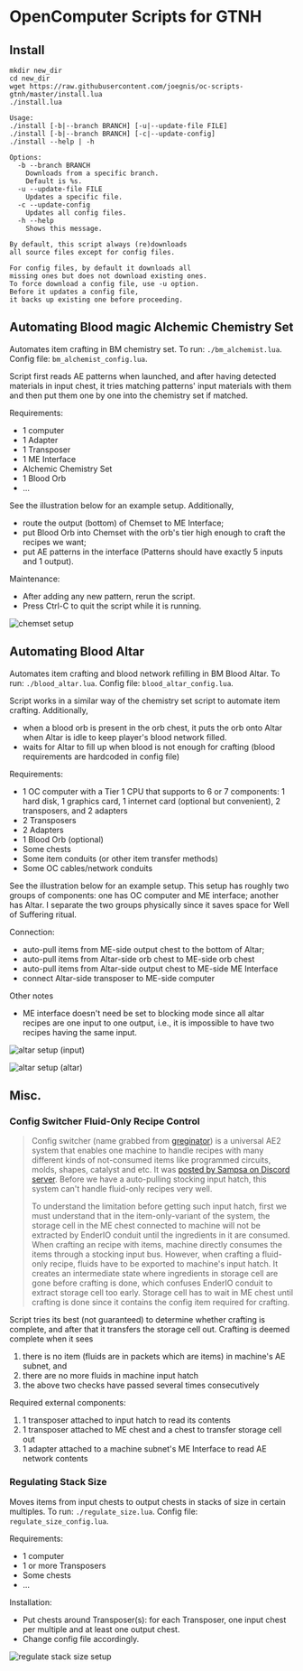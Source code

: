 # OpenComputer Scripts for GTNH

## Install

```shell
mkdir new_dir
cd new_dir
wget https://raw.githubusercontent.com/joegnis/oc-scripts-gtnh/master/install.lua
./install.lua
```

```
Usage:
./install [-b|--branch BRANCH] [-u|--update-file FILE]
./install [-b|--branch BRANCH] [-c|--update-config]
./install --help | -h

Options:
  -b --branch BRANCH
    Downloads from a specific branch.
    Default is %s.
  -u --update-file FILE
    Updates a specific file.
  -c --update-config
    Updates all config files.
  -h --help
    Shows this message.

By default, this script always (re)downloads
all source files except for config files.

For config files, by default it downloads all
missing ones but does not download existing ones.
To force download a config file, use -u option.
Before it updates a config file,
it backs up existing one before proceeding.
```

## Automating Blood magic Alchemic Chemistry Set

Automates item crafting in BM chemistry set.
To run: `./bm_alchemist.lua`. Config file: `bm_alchemist_config.lua`.

Script first reads AE patterns when launched, and after having detected materials in input chest, it tries matching patterns' input materials with them and then put them one by one into the chemistry set if matched.

Requirements:
- 1 computer
- 1 Adapter
- 1 Transposer
- 1 ME Interface
- Alchemic Chemistry Set
- 1 Blood Orb
- ...

See the illustration below for an example setup. Additionally,
- route the output (bottom) of Chemset to ME Interface;
- put Blood Orb into Chemset with the orb's tier high enough to craft the recipes we want;
- put AE patterns in the interface (Patterns should have exactly 5 inputs and 1 output).

Maintenance:
- After adding any new pattern, rerun the script.
- Press Ctrl-C to quit the script while it is running.

![chemset setup](./readme_assets/chemset_setup.png)

## Automating Blood Altar

Automates item crafting and blood network refilling in BM Blood Altar.
To run: `./blood_altar.lua`. Config file: `blood_altar_config.lua`.

Script works in a similar way of the chemistry set script to automate item crafting. Additionally,
- when a blood orb is present in the orb chest,
  it puts the orb onto Altar when Altar is idle to keep player's blood network filled.
- waits for Altar to fill up when blood is not enough for crafting
  (blood requirements are hardcoded in config file)

Requirements:
- 1 OC computer with a Tier 1 CPU that supports to 6 or 7 components:
  1 hard disk, 1 graphics card, 1 internet card (optional but convenient),
  2 transposers, and 2 adapters
- 2 Transposers
- 2 Adapters
- 1 Blood Orb (optional)
- Some chests
- Some item conduits (or other item transfer methods)
- Some OC cables/network conduits

See the illustration below for an example setup.
This setup has roughly two groups of components:
one has OC computer and ME interface;
another has Altar.
I separate the two groups physically since
it saves space for Well of Suffering ritual.

Connection:
- auto-pull items from ME-side output chest to the bottom of Altar;
- auto-pull items from Altar-side orb chest to ME-side orb chest
- auto-pull items from Altar-side output chest to ME-side ME Interface
- connect Altar-side transposer to ME-side computer

Other notes
- ME interface doesn't need be set to blocking mode
  since all altar recipes are one input to one output, i.e.,
  it is impossible to have two recipes having the same input.

![altar setup (input)](./readme_assets/bm_altar_setup_input.png)

![altar setup (altar)](./readme_assets/bm_altar_setup_altar.png)


## Misc.

### Config Switcher Fluid-Only Recipe Control

> Config switcher (name grabbed from [greginator](https://divran.github.io/greginator/))
is a universal AE2 system that enables one machine to handle recipes
with many different kinds of not-consumed items like programmed circuits, molds, shapes, catalyst and etc.
It was [posted by Sampsa on Discord server](https://discord.com/channels/181078474394566657/1144053760033824870).
Before we have a auto-pulling stocking input hatch, this system can't
handle fluid-only recipes very well.
>
> To understand the limitation before getting such input hatch,
first we must understand that in the item-only-variant of the system,
the storage cell in the ME chest connected to machine will not be extracted by EnderIO conduit until the ingredients in it are consumed.
When crafting an recipe with items, machine directly consumes the items through a stocking input bus.
However, when crafting a fluid-only recipe,
fluids have to be exported to machine's input hatch.
It creates an intermediate state where
ingredients in storage cell are gone before crafting is done,
which confuses EnderIO conduit to extract storage cell too early.
Storage cell has to wait in ME chest until crafting is done since it contains the config item required for crafting.

Script tries its best (not guaranteed) to determine whether crafting is complete, and
after that it transfers the storage cell out.
Crafting is deemed complete when it sees
1. there is no item (fluids are in packets which are items) in machine's AE subnet, and
2. there are no more fluids in machine input hatch
3. the above two checks have passed several times consecutively

Required external components:
1. 1 transposer attached to input hatch to read its contents
2. 1 transposer attached to ME chest and a chest to transfer storage cell out
3. 1 adapter attached to a machine subnet's ME Interface to read AE network contents

### Regulating Stack Size

Moves items from input chests to output chests in stacks of size in certain multiples.
To run: `./regulate_size.lua`. Config file: `regulate_size_config.lua`.

Requirements:
- 1 computer
- 1 or more Transposers
- Some chests
- ...

Installation:
- Put chests around Transposer(s): for each Transposer, one input chest per multiple and at least one output chest.
- Change config file accordingly.

![regulate stack size setup](./readme_assets/regulate_stack_setup.jpg)
